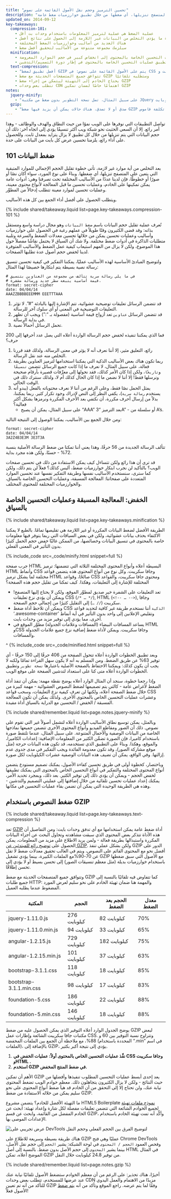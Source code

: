 ```yaml
---
title: "تحسين الترميز وحجم نقل الأصول القائمة على نصوص"
description: "بعد التخلص من أية موارد غير لازمة، تأتي خطوة تقليل الحجم الإجمالي للموارد المتبقية التي يتعين على المتصفح تنزيلها، أي ضغطها من خلال تطبيق خوارزميات ضغط عامة (GZip) وأخرى خاصة بأنواع محتوى معين."
updated_on: 2014-09-12
key-takeaways:
  compression-101:
    - عملية الضغط هي عملية لترميز المعلومات باستخدام وحدات بت أقل
    - عادة ما يؤدي التخلص من البيانات غير اللازمة إلى الحصول على نتائج أفضل
    - هناك العديد من أساليب وخوارزميات الضغط المختلفة
    - سيلزمك مجموعة متنوعة من الأساليب لتحقيق أفضل ضغط
  minification:
    - يمكن أن تؤدي عمليات التحسين الخاصة بالمحتوى إلى انخفاض كبير في حجم الموارد المعروضة.
    - أفضل حال لتطبيق عمليات التحسين الخاصة بالمحتوى في إطار دورة التصميم/التدشين.
  text-compression:
    - "أفضل تطبيق لضغط GZIP يتم على الأصول القائمة على نصوص: في CSS وجافا سكريبت وHTML"
    - تتوافق جميع المتصفحات الحديثة مع ضغط GZIP وستطلبه تلقائيًا
    - يحتاج الخادم إلى التهيئة ليتمكن من إجراء ضغط GZIP
    - تتطلب بعض وحدات CDN اهتمامًا خاصًا لضمان تمكين GZIP
notes:
  jquery-minify:
    - "على سبيل المثال، تصل نسخة التطوير بدون ضغط من مكتبة JQuery الآن إلى ما يقرب من 300 كيلوبايت. أما المكتبة نفسها بعد خفض حجمها (من خلال إزالة التعليقات وما إلى ذلك)، فتقل بنسبة 3 أضعاف تقريبًا: 100 كيلوبايت."
  gzip:
    - "صدق أو لا تصدق، هناك حالات يمكن أن يزيد فيها ضغط GZIP من حجم الأصل. ويحدث هذا عادة عندما يكون الأصل صغيرًا جدًا وتكون تكلفة قاموس GZIP أعلى من توفير الضغط، وإذا كان المورد مضغوطًا بالفعل. وتتيح بعض الخوادم لك تحديد `حد أدنى لحجم الملف` لتجنب حدوث هذه المشكلة."
---
```


<p class="intro">
  تواصل التطبيقات التي نوفرها على الويب نموًا من حيث النطاق والهدف والوظائف - وهذا أمر رائع. إلا أن السعي الحثيث نحو شبكة ويب أكثر تنسيقًا يؤدي إلى اتجاه آخر: ذلك أن حجم البيانات التي يتم تنزيلها من خلال كل تطبيق لا يزال يتزايد بمعدل ثابت. وللحصول على أداء رائع، يلزمنا تحسين عرض كل بايت من البيانات على حدة.
</p>




## ضغط البيانات 101

بعد التخلص من أية موارد غير لازمة، تأتي خطوة تقليل الحجم الإجمالي للموارد المتبقية التي يتعين على المتصفح تنزيلها، أي ضغطها. وبناءً على نوع المورد، سواء أكان نصًا أو صورًا أو خطوطًا، فإن لدينا عددًا من الأساليب المختلفة تحت تصرفنا وهي: أدوات عامة يمكن تمكينها على الخادم، وعمليات تحسين ما قبل المعالجة لأنواع محتوى معينة، وعمليات تحسين لموارد معينة تتطلب إدخالاً من المطوِّر.

ويتطلب الحصول على أفضل أداء الجمع بين كل هذه الأساليب.

{% include shared/takeaway.liquid list=page.key-takeaways.compression-101 %}

تُعرف عملية تقليل حجم البيانات باسم `ضغط البيانات` وهو مجال دراسة واسع ومستقل بذاته: وقد قضى الكثيرون وقتًا طويلاً في عملهم رغبة في الحصول على خوارزميات وأساليب وعمليات تحسين يمكن من خلالها تحسين معدلات الضغط والسرعة وتلبية متطلبات الذاكرة في أدوات ضغط مختلفة. ولا شك أن السياق لا يحتمل نقاشًا مفصلاً حول هذا الموضوع، ولكن لا يزال من المهم استيعاب كيفية عمل الضغط والأساليب المتوفرة لدينا لخفض حجم أصول عدة تطلبها الصفحات.

ولتوضيح المبادئ الأساسية لهذه الأساليب عمليًا، يمكننا التفكير في كيفية تحسين تنسيق رسالة نصية بسيطة يتم ابتكارها خصيصًا لهذا المثال:

    # في ما يلي رسالة سرية تتألف من مجموعة من العناوين بتنسيق
    # قيمة أساسية يتبعه سطر جديد ورسالة مشفرة.
    format: secret-cipher
    date: 04/04/14
    AAAZZBBBBEEEMMM EEETTTAAA

1. قد تتضمن الرسائل تعليقات توضيحية عشوائية، تتم الإشارة إليها بالبادئة “#”. لا تؤثر التعليقات التوضيحية في المعنى أو أي سلوك آخر للرسالة.
2. قد تتضمن الرسائل `عناوين` تعد أزواج قيمة أساسية (مفصولة بـ “:”) ويجب أن تظهر في بداية الرسالة.
3. تحمل الرسائل أحمالاً نصية.

فما الذي يمكننا تنفيذه لخفض حجم الرسالة الواردة أعلاه التي يصل عدد أحرفها إلى 200 حرف؟

1. رائع، التعليق مثير، إلا أننا نعرف أنه لا يؤثر في معنى الرسالة، ولذلك فقد قررنا التخلص منه عند نقل الرسالة.
2. ربما تكون هناك بعض الأساليب الذكية التي يمكننا استخدامها لترميز العناوين بطريقة فعالة، على سبيل المثال، لا نعرف ما إذا كانت جميع الرسائل تتضمن `تنسيقًا` و`تاريخًا`، ولكن إذا كان الأمر كذلك، فقد نحولها إلى معرِّفات قصيرة بأرقام صحيحة ونرسلها فقط! إلا أننا لا نضمن ما إذا كان الحال كذلك أم لا، ولذلك سنترك ذلك في الوقت الحالي.
3. يمثل الحمل نصًا فقط، وعلى الرغم من أننا لا نعرف محتوياته بالفعل (يبدو أنه يستخدم `رسالة سرية`)، يكفي النظر إلى النص لإدراك وجود تكرار كثير. ربما يمكننا، بدلاً من إرسال أحرف مكررة، أن نكتفي بعد الأحرف المكررة ونرمزها بشكل أكثر فعالية؟
    * على سبيل المثال، يمكن أن يصبح “AAA” بعد الترميز “3A” - أو سلسلة من A’s.


ومن خلال الجمع بين الأساليب، يمكننا الوصول إلى النتيجة التالية:

    format: secret-cipher
    date: 04/04/14
    3A2Z4B3E3M 3E3T3A

تتألف الرسالة الجديدة من 56 حرفًا، وهذا يعني أننا تمكنا من ضغط الرسالة الأصلية بنسبة 72% - حسنًا، ولكن هذه مجرد بداية.

قد ترى أن هذا رائع ولكن تتساءل كيف يمكن الاستفادة من ذلك في تحسين صفحات الويب؟ بالتأكيد لن نجرب ابتكار خوارزميات ضغط، أليس كذلك؟ فعلاً لن يتم ذلك، ولكن كما سترى، سنستخدم الأساليب نفسها وطريقة التفكير نفسها عند تحسين الموارد المتعددة على صفحاتنا: المعالجة المسبقة، وعمليات التحسين الخاصة بالسياق، والخوارزميات المختلفة للمحتوى المختلف.


## الخفض: المعالجة المسبقة وعمليات التحسين الخاصة بالسياق

{% include shared/takeaway.liquid list=page.key-takeaways.minification %}

الطريقة الأفضل لضغط البيانات المكررة أو غير اللازمة هي تقليصها تمامًا. بالطبع لا يمكننا الاكتفاء بحذف بيانات عشوائية، ولكن في بعض السياقات التي ربما يتوفر فيها معلومات خاصة بالمحتوى في تنسيق البيانات وخصائصها، من الممكن غالبًا خفض حجم الحمل كثيرًا بدون التأثير في المعنى الفعلي.

{% include_code src=_code/minify.html snippet=full %}

جرب صفحة HTML البسيطة أعلاه وأنواع المحتوى المختلفة الثلاثة التي تتضمنها: ترميز HTML وأنماط CSS وجافا سكريبت. وكل نوع من أنواع المحتوى هذه يتضمن قواعد مختلفة لما يشكل ترميز HTML صالحًا، وقواعد CSS ومحتوى جافا سكريبت، والقواعد المختلفة للإشارة إلى التعليقات، وهكذا. كيف تمكنا من تقليل حجم هذه الصفحة؟

* تعد التعليقات على الشفرة خير صديق لمطوِّر الموقع، ولكن لا يحتاج إليها المتصفح! ويمكن أن يؤدي نزع تعليقات CSS (`/* … */`), HTML (`<!-- … -->`), وجافا سكريبت (`// …`) إلى التقليل كثيرًا من إجمالي حجم الصفحة.
* ويمكن أن تلاحظ أداة ضغط CSS `الذكية` أننا نستخدم طريقة غير كافية لتحديد قواعد ‘.awesome-container’ وتقليص الإعلانين إلى واحد بدون التأثير في أية أنماط أخرى، مما يؤدي إلى توفير مزيد من وحدات بايت.
* يساعد المسافات البيضاء (المسافات وعلامات الجدولة) مطوِّر الموقع في HTML وCSS وجافا سكريبت. ويمكن لأداة ضغط إضافية نزع جميع علامات الجدولة والمسافات.

^
{% include_code src=_code/minified.html snippet=full %}

وبعد تطبيق الخطوات الواردة أعلاه تتحول الصفحة من 406 حرفًا إلى 150 حرفًا - أي توفير 63% عن طريق الضغط. ومن المسلم به أنه لا يكون سهل القراءة تمامًا ولكنه لا يجب أن يكون كذلك: ويمكننا الاحتفاظ بالصفحة الأصلية باعتبارها `نسخة تطوير` وتطبيق الخطوات الواردة أعلاه متى كنا على استعداد لتدشين الصفحة على موقع الويب.

وإذا رجعنا خطوة، سنجد أن المثال الوارد أعلاه يوضح نقطة مهمة: يمكن أن تنفذ أداة الضغط لأغراض عامة - كالتي يتم تصميمها لضغط النصوص العشوائية - مهمة كبيرة من خلال ضغط الصفحة أعلاه، ولكنها لن تعرف كيفية نزع التعليقات، وسحب قواعد CSS وعشرات عمليات التحسين الخاص بالمحتوى الأخرى. ولذلك يمكن أن تكون المعالجة المسبقة / الخفض / التحسين مع الدراية بالسياق أداة مفيدة.

{% include shared/remember.liquid list=page.notes.jquery-minify %}

وبالمثل، يمكن توسيع نطاق الأساليب الواردة أعلاه لتشمل أصولاً غير التي تقوم على نصوص. ذلك أن الصور ومقاطع الفيديو وأنواع المحتوى الأخرى تتضمن جميعها نماذجها الخاصة من البيانات الوصفية والأحمال المتنوعة. على سبيل المثال، عندما تلتقط صورة باستخدام كاميرا، فإن الصورة تضمِّن الكثير من المعلومات الإضافية: إعدادات الكاميرا، والموقع، وهكذا. وبناءً على التطبيق الذي تستخدمه، قد تكون هذه البيانات حرجة (مثل موقع مشاركة الصور)، وقد تكون معدومة الفائدة ويجب التفكير في مدى جدوى عدم إزالتها. وفي الواقع، يمكن أن تضيف هذه البيانات الوصفية عشرات الكيلوبايت لكل صورة.

وباختصار، كخطوة أولى في طريق تحسين كفاءة الأصول، يمكنك تصميم مستودع يتضمن أنواع المحتوى المختلفة والتفكير في أنواع التحسين الخاص بالمحتوى التي يمكنك تطبيقها لخفض الحجم - ويمكن أن يؤدي ذلك إلى توفير الكثير. بعد ذلك، وبمجرد تحديد الأمر، يمكنك إعداد عمليات تحسين تلقائية من خلال إضافتها إلى عمليتي التصميم والتدشين - وهذه هي الطريقة الوحيدة التي يمكن أن تضمن بقاء عمليات التحسين في مكانها.

## ضغط النصوص باستخدام GZIP

{% include shared/takeaway.liquid list=page.key-takeaways.text-compression %}

تعد [GZIP](http://en.wikipedia.org/wiki/Gzip) أداة ضغط عامة يمكن استخدامها مع أي تدفق وحدات بايت: ومن التفاصيل أن هذه الأداة تتذكر بعض المحتوى الذي سبقت مشاهدته وتحاول البحث عن أجزاء البيانات المكررة واستبدالها بطريقة فعالة - ولمن يريد الاطلاع على مزيد من المعلومات، يمكن الحصول على [توضيح رائع للمبتدئين عن GZIP](https://www.youtube.com/watch?v=whGwm0Lky2s&feature=youtu.be&t=14m11s). ولكن بشكل عملي تنفذ GZIP الدور على أفضل نحو مع المحتوى القائم على النصوص، ويتم في الغالب تحقيق معدلات ضغط لا تقل عن 70-90%مع الملفات الكبيرة، بينما يؤدي تشغيل GZIP مع الأصول التي سبق ضغطها باستخدام خوارزميات بديلة (مثل معظم تنسيقات الصور) إلى تحسن بسيط أو لا يؤدي إلى تحسن إطلاقًا.

وتتوافق جميع المتصفحات الحديثة مع ضغط GZIP كما تتفاوض فيه تلقائيًا بالنسبة إلى جميع طلبات HTTP: والمهمة هنا ضمان تهيئة الخادم على نحو سليم لعرض المورد المضغوط عندما يطلبه العميل.


<table class="mdl-data-table mdl-js-data-table">
<thead>
  <tr>
    <th>المكتبة</th>
    <th>الحجم</th>
    <th>الحجم بعد الضغط</th>
    <th>معدل الضغط</th>
  </tr>
</thead>
<tbody>
<tr>
  <td data-th="المكتبة">jquery-1.11.0.js</td>
  <td data-th="الحجم">276 كيلوبايت</td>
  <td data-th="بعد الضغط">82 كيلوبايت</td>
  <td data-th="التوفير">70%</td>
</tr>
<tr>
  <td data-th="المكتبة">jquery-1.11.0.min.js</td>
  <td data-th="الحجم">94 كيلوبايت</td>
  <td data-th="بعد الضغط">33 كيلوبايت</td>
  <td data-th="التوفير">65%</td>
</tr>
<tr>
  <td data-th="المكتبة">angular-1.2.15.js</td>
  <td data-th="الحجم">729 كيلوبايت</td>
  <td data-th="بعد الضغط">182 كيلوبايت</td>
  <td data-th="التوفير">75%</td>
</tr>
<tr>
  <td data-th="المكتبة">angular-1.2.15.min.js</td>
  <td data-th="الحجم">101 كيلوبايت</td>
  <td data-th="بعد الضغط">37 كيلوبايت</td>
  <td data-th="التوفير">63%</td>
</tr>
<tr>
  <td data-th="المكتبة">bootstrap-3.1.1.css</td>
  <td data-th="الحجم">118 كيلوبايت</td>
  <td data-th="بعد الضغط">18 كيلوبايت</td>
  <td data-th="التوفير">85%</td>
</tr>
<tr>
  <td data-th="المكتبة">bootstrap-3.1.1.min.css</td>
  <td data-th="الحجم">98 كيلوبايت</td>
  <td data-th="بعد الضغط">17 كيلوبايت</td>
  <td data-th="التوفير">83%</td>
</tr>
<tr>
  <td data-th="المكتبة">foundation-5.css</td>
  <td data-th="الحجم">186 كيلوبايت</td>
  <td data-th="بعد الضغط">22 كيلوبايت</td>
  <td data-th="التوفير">88%</td>
</tr>
<tr>
  <td data-th="المكتبة">foundation-5.min.css</td>
  <td data-th="الحجم">146 كيلوبايت</td>
  <td data-th="بعد الضغط">18 كيلوبايت</td>
  <td data-th="التوفير">88%</td>
</tr>
</tbody>
</table>

يوضح الجدول الوارد أعلاه التوفير الذي يمكن الحصول عليه من ضغط GZIP لبعض مكتبات جافا سكريبت الشائعة وإطارات عمل CSS. وتتراوح نسبة التوفير بين 60 و 88%، مع ملاحظة أن الجمع بين الملفات المخفضة (المحددة باستخدام “.min” في اسم الملفات)، بالإضافة إلى GZIP، يؤدي إلى نتيجة أكبر بكثير.

1. **نفِّذ عمليات التحسين الخاص بالمحتوى أولاً: عمليات الخفض في CSS وجافا سكريبت وHTML .**
2. **استخدم GZIP في ضغط المنتج المخفض.**

الأهم أن تمكين GZIP يعد إحدى أبسط عمليات التحسين المطلوب تنفيذها وأفضلها من حيث النتائج - ولكن لا يزال الكثيرون يتجاهلون ذلك. معظم خوادم الويب تضغط المحتوى نيابة عنك، ولن تحتاج إلا إلى التحقق من أن الخادم قد هيأ ضغط أنواع المحتوى على نحو سليم يمكن من خلاله الاستفادة من ضغط GZIP.

ما التهيئة الأفضل للخادم؟ يتضمن مشروع HTML5 Boilerplate [نموذج ملفات تهيئة](https://github.com/h5bp/server-configs) لجميع الخوادم الشائعة التي تتضمن تعليقات مفصلة لكل شارة وإعداد تهيئة: ابحث عن الخادم المفضل من القائمة، وابحث عن قسم GZIP، وأكِّد أنه تمت تهيئة الخادم باستخدام الإعدادات الموصى بها.

<img src="images/transfer-vs-actual-size.png" class="center" alt="عرض تجريبي على DevTools لتوضيح الفرق بين الحجم الفعلي وحجم النقل">

هناك طريقة بسيطة وسريعة للاطلاع على GZIP عمليًا وهي فتح Chrome DevTools وفحص العمود `الحجم / المحتوى` في لوحة الشبكة: يشير `الحجم` إلى حجم نقل الأصل، بينما يشير `المحتوى` إلى حجم الأصل بدون ضغط. بالنسبة إلى أصل HTML في المثال الموضح أعلاه، تمكن GZIP من توفير 24.8 كيلوبايت خلال النقل.

{% include shared/remember.liquid list=page.notes.gzip %}

أخيرًا، هناك تحذير: على الرغم من أن معظم الخوادم ستضغط الأصول تلقائيًا نيابة عنك عند عرضها للمستخدم، تتطلب بعض وحدات CDN مزيدًا من الاهتمام والعمل اليدوي للتأكد من أنه تم تعيين GZIP وفقًا لما يتم عرضه. راجع الموقع وتأكد من أنه [يتم ضغط](http://www.whatsmyip.org/http-compression-test/) الأصول فعلاً!





